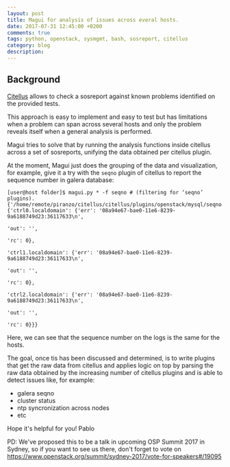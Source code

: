 ```yaml
---
layout: post
title: Magui for analysis of issues across everal hosts.
date: 2017-07-31 12:45:00 +0200
comments: true
tags: python, openstack, sysmgmt, bash, sosreport, citellus
category: blog
description:
---
```

## Background
[Citellus]({filename}2017-07-26-Citellus-framework-for-detecting-known-issues.markdown) allows to check a sosreport against known problems identified on the provided tests.

This approach is easy to implement and easy to test but has limitations when a problem can span across several hosts and only the problem reveals itself when a general analysis is performed.

Magui tries to solve that by running the analysis functions inside citellus across a set of sosreports, unifying the data obtained per citellus plugin.

At the moment, Magui just does the grouping of the data and visualization, for example, give it a try with the `seqno` plugin of citellus to report the sequence number in galera database:

~~~
[user@host folder]$ magui.py * -f seqno # (filtering for ‘seqno’ plugins).
{'/home/remote/piranzo/citellus/citellus/plugins/openstack/mysql/seqno.sh': {'ctrl0.localdomain': {'err': '08a94e67-bae0-11e6-8239-9a6188749d23:36117633\n',
                                                                                                   'out': '',
                                                                                                   'rc': 0},
                                                                             'ctrl1.localdomain': {'err': '08a94e67-bae0-11e6-8239-9a6188749d23:36117633\n',
                                                                                                   'out': '',
                                                                                                   'rc': 0},
                                                                             'ctrl2.localdomain': {'err': '08a94e67-bae0-11e6-8239-9a6188749d23:36117633\n',
                                                                                                   'out': '',
                                                                                                   'rc': 0}}}

~~~

Here, we can see that the sequence number on the logs is the same for the hosts.

The goal, once tis has been discussed and determined, is to write plugins that get the raw data from citellus and applies logic on top by parsing the raw data obtained by the increasing number of citellus plugins and is able to detect issues like, for example:

- galera seqno
- cluster status
- ntp syncronization across nodes
- etc

Hope it's helpful for you!
Pablo

PD: We've proposed this to be a talk in upcoming OSP Summit 2017 in Sydney, so if you want to see us there, don't forget to vote on <https://www.openstack.org/summit/sydney-2017/vote-for-speakers#/19095>

